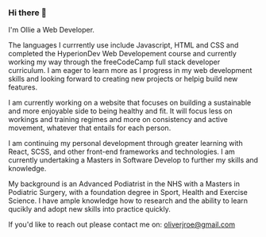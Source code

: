 ### Hi there 👋

I'm Ollie a Web Developer. 

The languages I currrently use include Javascript, HTML and CSS and completed the HyperionDev Web Developement course and currently working my way through the freeCodeCamp full stack developer curriculum. I am eager to learn more as I progress in my web development skills and looking forward to creating new projects or helpig build new features. 

I am currently working on a website that focuses on building a sustainable and more enjoyable side to being healthy and fit. It will focus less on workings and training regimes and more on consistency and active movement, whatever that entails for each person. 

I am continuing my personal development through greater learning with React, SCSS, and other front-end frameworks and technologies. I am currently undertaking a Masters in Software Develop to further my skills and knowledge. 

My background is an Advanced Podiatrist in the NHS with a Masters in Podiatric Surgery, with a foundation degree in Sport, Health and Exercise Science. I have ample knowledge how to research and the ability to learn qucikly and adopt new skills into practice quickly. 

If you'd like to reach out please contact me on: oliverjroe@gmail.com


